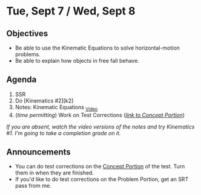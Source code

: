 Tue, Sept 7 / Wed, Sept 8
=====================

Objectives
------------
- Be able to use the Kinematic Equations to solve horizontal-motion problems.
- Be able to explain how objects in free fall behave.

Agenda  
---------  

1. SSR
2. Do [Kinematics #2][k2]
3. Notes: Kinematic Equations <sub>[Video][v]</sub>
5. (*time permitting*) Work on Test Corrections (*[link to Concept Portion][test]*)


*If you are absent, watch the video versions of the notes and try Kinematics #1.  I'm going to take a completion grade on it.*



Announcements
-------------  
- You can do test corrections on the [Concept Portion][test] of the test.  Turn them in when they are finished.
- If you'd like to do test corrections on the Problem Portion, get an SRT pass from me.

[test]: https://avon.schoology.com/assignment/5269291220/
[k1]: https://avon.schoology.com/course/5138386942/materials/gp/5275625632
[v]: https://avon.schoology.com/course/5138386942/materials/gp/5275086868
<!--stackedit_data:
eyJoaXN0b3J5IjpbMTQ5NDIyOTk0NCw2MDQ3MjcxNzgsMTY5MT
UyMjIwOSwtMTU2MzQ0ODYyNywtMTg2NjMyNDM0Nyw2Njk3Mjcz
NzQsMTg4MDMzNDc0OSwtNzQ3Mzc5OTAxLC0yODg3MDM2MzUsMz
IwMzcyODY5LC0xNzAwMzA4OTcyLC0yMDUwOTMzOTU5LC0xMjgw
OTUwMTM0LC0zNjc2ODgwOTEsOTI0MzkzMDA2LC0xNzM4NTY2OC
wxMzkwOTQ2NjUwLC04MTcwNTMwMTMsLTE1NjcwNTgzNTUsMjAy
NDc1MjUyNF19
-->